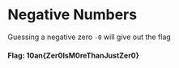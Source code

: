 # Negative Numbers

Guessing a negative zero `-0` will give out the flag

#### Flag: 10an{Zer0IsM0reThanJustZer0}
